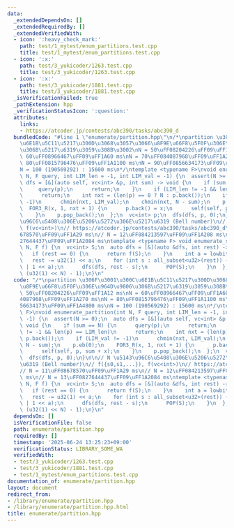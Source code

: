 ```yaml
---
data:
  _extendedDependsOn: []
  _extendedRequiredBy: []
  _extendedVerifiedWith:
  - icon: ':heavy_check_mark:'
    path: test/1_mytest/enum_partitions.test.cpp
    title: test/1_mytest/enum_partitions.test.cpp
  - icon: ':x:'
    path: test/3_yukicoder/1263.test.cpp
    title: test/3_yukicoder/1263.test.cpp
  - icon: ':x:'
    path: test/3_yukicoder/1881.test.cpp
    title: test/3_yukicoder/1881.test.cpp
  _isVerificationFailed: true
  _pathExtension: hpp
  _verificationStatusIcon: ':question:'
  attributes:
    links:
    - https://atcoder.jp/contests/abc390/tasks/abc390_d
  bundledCode: "#line 1 \"enumerate/partition.hpp\"\n/*\npartition \u306F\u3001\u300C\
    \u6E1B\u5C11\u5217\u300D\u3068\u3057\u3066\u8F9E\u66F8\u5F0F\u306E\u964D\u9806\
    \u306B\u5217\u6319\u3059\u308B\u3002\nN = 50\uFF08204226\uFF09\uFF1A12 ms\nN =\
    \ 60\uFF08966467\uFF09\uFF1A60 ms\nN = 70\uFF084087968\uFF09\uFF1A270 ms\nN =\
    \ 80\uFF0815796476\uFF09\uFF1A1100 ms\nN = 90\uFF0856634173\uFF09\uFF1A4800 ms\n\
    N = 100 (190569292) : 15600 ms\n*/\ntemplate <typename F>\nvoid enumerate_partition(int\
    \ N, F query, int LIM_len = -1, int LIM_val = -1) {\n  assert(N >= 0);\n  auto\
    \ dfs = [&](auto self, vc<int> &p, int sum) -> void {\n    if (sum == N) {\n \
    \     query(p);\n      return;\n    }\n    if (LIM_len != -1 && len(p) == LIM_len)\n\
    \      return;\n    int nxt = (len(p) == 0 ? N : p.back());\n    if (LIM_val !=\
    \ -1)\n      chmin(nxt, LIM_val);\n    chmin(nxt, N - sum);\n    p.eb(0);\n  \
    \  FOR3_R(x, 1, nxt + 1) {\n      p.back() = x;\n      self(self, p, sum + x);\n\
    \    }\n    p.pop_back();\n  };\n  vc<int> p;\n  dfs(dfs, p, 0);\n}\n\n// N \u5143\
    \u96C6\u5408\u306E\u5206\u5272\u306E\u5217\u6319 (Bell number)\n// f({s0,s1,...}),\
    \ f(vc<int>)\n// https://atcoder.jp/contests/abc390/tasks/abc390_d\n// N = 11\uFF08\
    678570\uFF09\uFF1A29 ms\n// N = 12\uFF084213597\uFF09\uFF1A208 ms\n// N = 13\uFF08\
    27644437\uFF09\uFF1A2084 ms\ntemplate <typename F> void enumerate_set_partition(int\
    \ N, F f) {\n  vc<int> S;\n  auto dfs = [&](auto &dfs, int rest) -> void {\n \
    \   if (rest == 0) {\n      return f(S);\n    }\n    int a = lowbit(rest);\n \
    \   rest -= u32(1) << a;\n    for (int s : all_subset<u32>(rest)) {\n      S.eb(s\
    \ | 1 << a);\n      dfs(dfs, rest - s);\n      POP(S);\n    }\n  };\n  dfs(dfs,\
    \ (u32(1) << N) - 1);\n}\n"
  code: "/*\npartition \u306F\u3001\u300C\u6E1B\u5C11\u5217\u300D\u3068\u3057\u3066\
    \u8F9E\u66F8\u5F0F\u306E\u964D\u9806\u306B\u5217\u6319\u3059\u308B\u3002\nN =\
    \ 50\uFF08204226\uFF09\uFF1A12 ms\nN = 60\uFF08966467\uFF09\uFF1A60 ms\nN = 70\uFF08\
    4087968\uFF09\uFF1A270 ms\nN = 80\uFF0815796476\uFF09\uFF1A1100 ms\nN = 90\uFF08\
    56634173\uFF09\uFF1A4800 ms\nN = 100 (190569292) : 15600 ms\n*/\ntemplate <typename\
    \ F>\nvoid enumerate_partition(int N, F query, int LIM_len = -1, int LIM_val =\
    \ -1) {\n  assert(N >= 0);\n  auto dfs = [&](auto self, vc<int> &p, int sum) ->\
    \ void {\n    if (sum == N) {\n      query(p);\n      return;\n    }\n    if (LIM_len\
    \ != -1 && len(p) == LIM_len)\n      return;\n    int nxt = (len(p) == 0 ? N :\
    \ p.back());\n    if (LIM_val != -1)\n      chmin(nxt, LIM_val);\n    chmin(nxt,\
    \ N - sum);\n    p.eb(0);\n    FOR3_R(x, 1, nxt + 1) {\n      p.back() = x;\n\
    \      self(self, p, sum + x);\n    }\n    p.pop_back();\n  };\n  vc<int> p;\n\
    \  dfs(dfs, p, 0);\n}\n\n// N \u5143\u96C6\u5408\u306E\u5206\u5272\u306E\u5217\
    \u6319 (Bell number)\n// f({s0,s1,...}), f(vc<int>)\n// https://atcoder.jp/contests/abc390/tasks/abc390_d\n\
    // N = 11\uFF08678570\uFF09\uFF1A29 ms\n// N = 12\uFF084213597\uFF09\uFF1A208\
    \ ms\n// N = 13\uFF0827644437\uFF09\uFF1A2084 ms\ntemplate <typename F> void enumerate_set_partition(int\
    \ N, F f) {\n  vc<int> S;\n  auto dfs = [&](auto &dfs, int rest) -> void {\n \
    \   if (rest == 0) {\n      return f(S);\n    }\n    int a = lowbit(rest);\n \
    \   rest -= u32(1) << a;\n    for (int s : all_subset<u32>(rest)) {\n      S.eb(s\
    \ | 1 << a);\n      dfs(dfs, rest - s);\n      POP(S);\n    }\n  };\n  dfs(dfs,\
    \ (u32(1) << N) - 1);\n}\n"
  dependsOn: []
  isVerificationFile: false
  path: enumerate/partition.hpp
  requiredBy: []
  timestamp: '2025-06-24 13:25:23+09:00'
  verificationStatus: LIBRARY_SOME_WA
  verifiedWith:
  - test/3_yukicoder/1263.test.cpp
  - test/3_yukicoder/1881.test.cpp
  - test/1_mytest/enum_partitions.test.cpp
documentation_of: enumerate/partition.hpp
layout: document
redirect_from:
- /library/enumerate/partition.hpp
- /library/enumerate/partition.hpp.html
title: enumerate/partition.hpp
---
```

